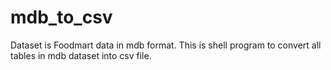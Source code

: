 # mdb_to_csv
Dataset is Foodmart data in mdb format.
This is shell program to convert all tables in mdb dataset into csv file.
